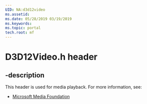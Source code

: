 ```yaml
---
UID: NA:d3d12video
ms.assetid: 
ms.date: 05/28/2019 03/19/2019
ms.keywords: 
ms.topic: portal
tech.root: mf
---
```


# D3D12Video.h header


## -description


This header is used for media playback. For more information, see:

- [Microsoft Media Foundation](../_mf)
